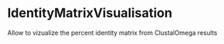 # IdentityMatrixVisualisation
 Allow to vizualize the percent identity matrix from ClustalOmega results
